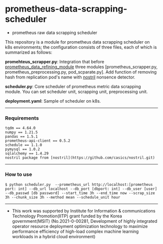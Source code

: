 # prometheus-data-scrapping-scheduler 
- prometheus raw data scrapping scheduler

This repository is a module for prometheus data scrapping scheduler on k8s environments; the configuration consists of three files, each of which is summarized as follows:

**promehteus_scrapper.py**: Integration that before [prometheus_data_refining_module](https://github.com/chromatices/k8s-prometheus-data-refining-module) three modules [prometheus_scrapper.py, prometheus_preprocessing.py, pod_scparate.py]. Add function of removing hash from replication pod's name with [nostril](https://github.com/casics/nostril.git) nonsence detector. 

**scheduler.py**: Core scheduler of prometheus metric data scrapping module. You can set scheduler unit, scrapping unit, preprocessing unit.     

**deployment.yaml**: Sample of scheduler on k8s.     


------------

### Requirements
```
tqdm == 4.64.0
numpy == 1.21.5
pandas == 1.5.1
prometheus-api-client == 0.5.2
schedule == 1.1.0
pymysql == 1.0.2
sqlalchemy == 1.4.29
nostril package from [nostril](https://github.com/casics/nostril.git)
```

------------------
### How to use

```
$ python scheduler.py  --prometheus_url http://localhost:[prometheus port: int] --db_url localhost --db_port [dbport: int] --db_user [user] --db_passwd [db password] --start_time 3h --end_time now --scrap_size 3h --chunk_size 3h --method mean --schedule_unit hour
```
------------------
- This work was supported by Institute for Information & communications Technology Promotion(IITP) grant funded by the Korea government(MSIT) (No.2021-0-00281, Development of highly integrated operator resource deployment optimization technology to maximize performance efficiency of high-load complex machine learning workloads in a hybrid cloud environment)

<!-- >>>>>>> aa9fb28b66f0adeadda5fcc24ea04af177947340 -->